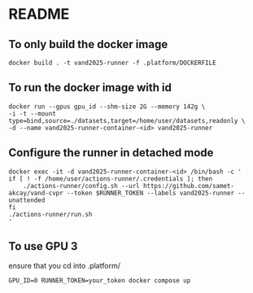 # README

## To only build the docker image

```
docker build . -t vand2025-runner -f .platform/DOCKERFILE
```

## To run the docker image with id

```
docker run --gpus gpu_id --shm-size 2G --memory 142g \
-i -t --mount type=bind,source=./datasets,target=/home/user/datasets,readonly \
-d --name vand2025-runner-container-<id> vand2025-runner
```

## Configure the runner in detached mode

```
docker exec -it -d vand2025-runner-container-<id> /bin/bash -c '
if [ ! -f /home/user/actions-runner/.credentials ]; then
    ./actions-runner/config.sh --url https://github.com/samet-akcay/vand-cvpr --token $RUNNER_TOKEN --labels vand2025-runner --unattended
fi
./actions-runner/run.sh
'
```

## To use GPU 3

ensure that you cd into .platform/

```
GPU_ID=0 RUNNER_TOKEN=your_token docker compose up
```
